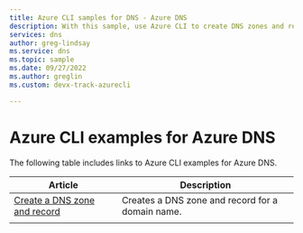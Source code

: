 ```yaml
---
title: Azure CLI samples for DNS - Azure DNS
description: With this sample, use Azure CLI to create DNS zones and records in Azure DNS.
services: dns
author: greg-lindsay
ms.service: dns
ms.topic: sample
ms.date: 09/27/2022
ms.author: greglin 
ms.custom: devx-track-azurecli

---
```

# Azure CLI examples for Azure DNS

The following table includes links to Azure CLI examples for Azure DNS.

| Article | Description |
|-|-|
| [Create a DNS zone and record](./scripts/dns-cli-create-dns-zone-record.md) | Creates a DNS zone and record for a domain name. |
| | |


